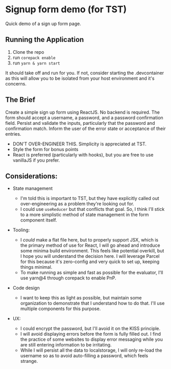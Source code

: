# Signup form demo (for TST)

Quick demo of a sign up form page.

## Running the Application

1. Clone the repo
2. run `corepack enable`
4. run `yarn & yarn start`

It should take off and run for you. If not, consider starting the .devcontainer
as this will allow you to be isolated from your host environment and it's concerns.

## The Brief

Create a simple sign up form using ReactJS. No backend is required.
The form should accept a username, a password, and a password confirmation
field. Persist and validate the inputs, particularly that the password and
confirmation match. Inform the user of the error state or acceptance of their
entries.

- DON'T OVER-ENGINEER THIS. Simplicity is appreciated at TST.
- Style the form for bonus points
- React is preferred (particularly with hooks), but you are free to use
  vanillaJS if you prefer.

## Considerations:

- State management

  - I'm told this is important to TST, but they have explicitly called out
    over-engineering as a problem they're looking out for.
  - I could use `useReducer` but that conflicts that goal. So, I think I'll stick
    to a more simplistic method of state management in the form component itself.

- Tooling:

  - I _could_ make a flat file here, but to properly support JSX, which is the
    primary method of use for React, I will go ahead and introduce some minima
    build environment. This feels like potential overkill, but I hope you will
    understand the decision here. I will leverage Parcel for this because it's
    zero-config and very quick to set up, keeping things minimal.
  - To make running as simple and fast as possible for the evaluator, I'll use
    yarn@4 through corepack to enable PnP.

- Code design

  - I want to keep this as light as possible, but maintain some organization to
    demonstrate that I understand how to do that. I'll use multiple components
    for this purpose.

- UX:
  - I could encrypt the password, but I'll avoid it on the KISS principle.
  - I will avoid displaying errors before the form is fully filled out. I find the
    practice of some websites to display error messaging while you are still
    entering information to be irritating.
  - While I will persist all the data to localstorage, I will only re-load the
    username so as to avoid auto-filling a password, which feels strange.
